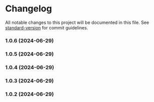 # Changelog

All notable changes to this project will be documented in this file. See [standard-version](https://github.com/conventional-changelog/standard-version) for commit guidelines.

### 1.0.6 (2024-06-29)

### 1.0.5 (2024-06-29)

### 1.0.4 (2024-06-29)

### 1.0.3 (2024-06-29)

### 1.0.2 (2024-06-29)
